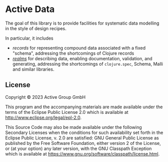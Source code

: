 # Active Data

The goal of this library is to provide facilities for systematic data
modelling in the style of design recipes.  

In particular, it includes

- *records* for representing compound data associated with a fixed
  "schema", addressing the shortcomings of Clojure
  records
- [*realms*](doc/realms.md) for describing data, enabling documentation, validation,
  and generating, addressing the shortcomings of `clojure.spec`,
  Schema, Malli and similar libraries.

## License

Copyright © 2023 Active Group GmbH

This program and the accompanying materials are made available under the
terms of the Eclipse Public License 2.0 which is available at
http://www.eclipse.org/legal/epl-2.0.

This Source Code may also be made available under the following Secondary
Licenses when the conditions for such availability set forth in the Eclipse
Public License, v. 2.0 are satisfied: GNU General Public License as published by
the Free Software Foundation, either version 2 of the License, or (at your
option) any later version, with the GNU Classpath Exception which is available
at https://www.gnu.org/software/classpath/license.html.
